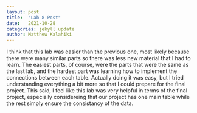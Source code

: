 ```yaml
---
layout: post
title:  "Lab 8 Post"
date:   2021-10-28
categories: jekyll update
author: Matthew Kalahiki
---
```


I think that this lab was easier than the previous one, most likely because there were many similar parts so there was less new material that I had to learn. The easiest parts, of course, were the parts that were the same as the last lab, and the hardest part was learning how to implement the connections between each table. Actually doing it was easy, but I tried understanding everything a bit more so that I could prepare for the final project. This said, I feel like this lab was very helpful in terms of the final project, especially considereing that our project has one main table while the rest simply ensure the consistancy of the data. 
